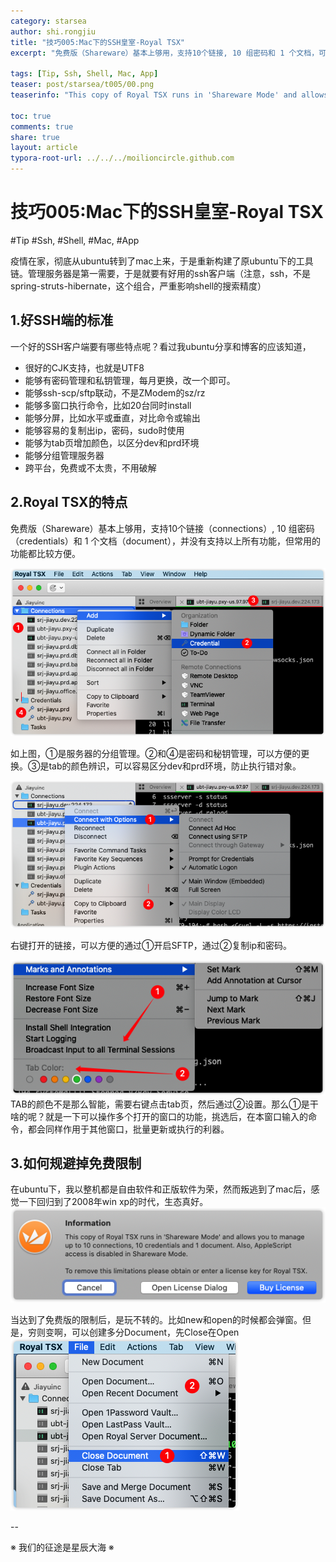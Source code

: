 ```yaml
---
category: starsea
author: shi.rongjiu
title: "技巧005:Mac下的SSH皇室-Royal TSX"
excerpt: "免费版（Shareware）基本上够用，支持10个链接, 10 组密码和 1 个文档，可以分组管理服务器，统一管理密码和秘钥，方便的更换。可以tab的颜色辨识，可以多窗口执行命令，可以ssh和sftp互通，方便的复制ip和密码"

tags: [Tip, Ssh, Shell, Mac, App]
teaser: post/starsea/t005/00.png
teaserinfo: "This copy of Royal TSX runs in 'Shareware Mode' and allows you to manage up ..."

toc: true
comments: true
share: true
layout: article
typora-root-url: ../../../moilioncircle.github.com
---
```


# 技巧005:Mac下的SSH皇室-Royal TSX

#Tip #Ssh, #Shell, #Mac, #App

疫情在家，彻底从ubuntu转到了mac上来，于是重新构建了原ubuntu下的工具链。管理服务器是第一需要，于是就要有好用的ssh客户端（注意，ssh，不是spring-struts-hibernate，这个组合，严重影响shell的搜索精度）

## 1.好SSH端的标准


一个好的SSH客户端要有哪些特点呢？看过我ubuntu分享和博客的应该知道，

 * 很好的CJK支持，也就是UTF8
 * 能够有密码管理和私钥管理，每月更换，改一个即可。
 * 能够ssh-scp/sftp联动，不是ZModem的sz/rz
 * 能够多窗口执行命令，比如20台同时install
 * 能够分屏，比如水平或垂直，对比命令或输出
 * 能够容易的复制出ip，密码，sudo时使用
 * 能够为tab页增加颜色，以区分dev和prd环境
 * 能够分组管理服务器
 * 跨平台，免费或不太贵，不用破解

## 2.Royal TSX的特点

免费版（Shareware）基本上够用，支持10个链接（connections）, 10 组密码（credentials）和 1 个文档（document），并没有支持以上所有功能，但常用的功能都比较方便。

<img src="/images/post/starsea/t005/01.png">

如上图，①是服务器的分组管理。②和④是密码和秘钥管理，可以方便的更换。③是tab的颜色辨识，可以容易区分dev和prd环境，防止执行错对象。

<img src="/images/post/starsea/t005/02.png">

右键打开的链接，可以方便的通过①开启SFTP，通过②复制ip和密码。

<img src="/images/post/starsea/t005/03.png">
TAB的颜色不是那么智能，需要右键点击tab页，然后通过②设置。那么①是干啥的呢？就是一下可以操作多个打开的窗口的功能，挑选后，在本窗口输入的命令，都会同样作用于其他窗口，批量更新或执行的利器。


## 3.如何规避掉免费限制

在ubuntu下，我以整机都是自由软件和正版软件为荣，然而叛逃到了mac后，感觉一下回归到了2008年win xp的时代，生态真好。
<img src="/images/post/starsea/t005/04.png">

当达到了免费版的限制后，是玩不转的。比如new和open的时候都会弹窗。但是，穷则变啊，可以创建多分Document，先Close在Open
<img src="/images/post/starsea/t005/05.png">


--

※ 我们的征途是星辰大海 ※
